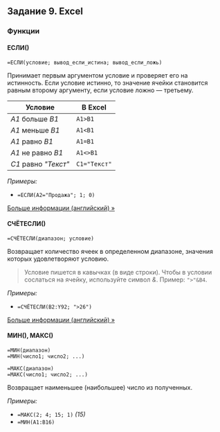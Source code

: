 ## Задание 9. Excel

### Функции

#### ЕСЛИ()
```
=ЕСЛИ(условие; вывод_если_истина; вывод_если_ложь)
```

Принимает первым аргументом условие и проверяет его на истинность. Если условие истинно, то значение ячейки становится равным второму аргументу, если условие ложно — третьему.

| Условие | В Excel |
|-|-|
| *A1* больше *B1* | ```A1>B1``` |
| *A1* меньше *B1* | ```A1<B1``` |
| *A1* равно *B1* | ```A1=B1``` |
| *A1* не равно *B1* | ```A1<>B1``` |
| *C1* равно *"Текст"* | ```C1="Текст"``` |

*Примеры:*
* ```=ЕСЛИ(A2="Продажа"; 1; 0)```

[Больше информации (английский) »](https://support.microsoft.com/en-us/office/if-function-69aed7c9-4e8a-4755-a9bc-aa8bbff73be2)

#### СЧЁТЕСЛИ()
```
=СЧЁТЕСЛИ(диапазон; условие)
```

Возвращает количество ячеек в определенном диапазоне, значения которых удовлетворяют условию.

> Условие пишется в кавычках (в виде строки). Чтобы в условии сослаться на ячейку, используйте символ *&*. Пример: ```">"&B4```.

*Примеры:*
* ```=СЧЁТЕСЛИ(B2:Y92; ">26")```

[Больше информации (английский) »](https://support.microsoft.com/en-us/office/countif-function-e0de10c6-f885-4e71-abb4-1f464816df34)

#### МИН(), МАКС()

```
=МИН(диапазон)
=МИН(число1; число2; ...)

=МАКС(диапазон)
=МАКС(число1; число2; ...)
```

Возвращает наименьшее (наибольшее) число из полученных.

*Примеры:*
* ```=МАКС(2; 4; 15; 1)``` *(15)*
* ```=МИН(A1:B16)```

<!--


* НАИБОЛЬШЕЕ (), НАИМЕНЬШЕЕ()
* СЧЁТ(), СЧЁТЕСЛИ(), СЧЁТЕСЛИМН()
* СРЗНАЧ()
* ОКРУГЛ(), ОКРУГЛВВЕРХ(), ОКРУГЛВНИЗ()
* И(), ИЛИ()->

### Решения различных типов задания 9
#### Треугольники

> **Как проверить, существует ли треугольник со сторонами a, b и c:** должны одновременно выполняться следующие условия:<br>a + b > c;<br>a + c > b;<br>b + c > a.

> **Как узнать, является ли треугольник прямоугольным, остроугольным, тупоугольным:**<br>a² + b² = c (прямоугольный);<br>a² + b² < c² (остроугольный);<br>a² + b² > c² (тупоугольный);<br>(c — наибольшая сторона).
